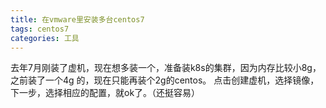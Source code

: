 ```yaml
---
title: 在vmware里安装多台centos7
tags: centos7
categories: 工具
---
```

去年7月刚装了虚机，现在想多装一个，准备装k8s的集群，因为内存比较小8g，之前装了一个4g
的，现在只能再装个2g的centos。
点击创建虚机，选择镜像，下一步，选择相应的配置，就ok了。（还挺容易）